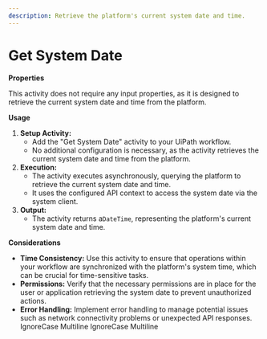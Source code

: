 ```yaml
---
description: Retrieve the platform's current system date and time.
---
```


# Get System Date

**Properties**

This activity does not require any input properties, as it is designed to retrieve the current system date and time from the platform.

**Usage**

1. **Setup Activity:**
   * Add the "Get System Date" activity to your UiPath workflow.
   * No additional configuration is necessary, as the activity retrieves the current system date and time from the platform.
2. **Execution:**
   * The activity executes asynchronously, querying the platform to retrieve the current system date and time.
   * It uses the configured API context to access the system date via the system client.
3. **Output:**
   * The activity returns a`DateTime`, representing the platform's current system date and time.

**Considerations**

* **Time Consistency:** Use this activity to ensure that operations within your workflow are synchronized with the platform's system time, which can be crucial for time-sensitive tasks.
* **Permissions:** Verify that the necessary permissions are in place for the user or application retrieving the system date to prevent unauthorized actions.
* **Error Handling:** Implement error handling to manage potential issues such as network connectivity problems or unexpected API responses.
 IgnoreCase Multiline IgnoreCase Multiline
